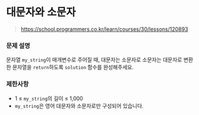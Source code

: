 # 대문자와 소문자

> https://school.programmers.co.kr/learn/courses/30/lessons/120893

### 문제 설명

문자열 `my_string`이 매개변수로 주어질 때, 대문자는 소문자로 소문자는 대문자로 변환한 문자열을 `return`하도록 `solution` 함수를 완성해주세요.

### 제한사항

- 1 ≤ `my_string`의 길이 ≤ 1,000
- `my_string`은 영어 대문자와 소문자로만 구성되어 있습니다.
